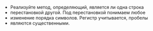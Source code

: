 
* Реализуйте метод, определяющий, является ли одна строка
* перестановкой другой. Под перестановкой понимаем любое
* изменение порядка символов. Регистр учитывается, пробелы
* являются существенными.
